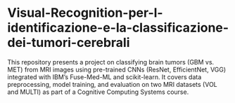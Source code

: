 # Visual-Recognition-per-l-identificazione-e-la-classificazione-dei-tumori-cerebrali
This repository presents a project on classifying brain tumors (GBM vs. MET) from MRI images using pre-trained CNNs (ResNet, EfficientNet, VGG) integrated with IBM’s Fuse-Med-ML and scikit-learn. It covers data preprocessing, model training, and evaluation on two MRI datasets (VOL and MULTI) as part of a Cognitive Computing Systems course.
